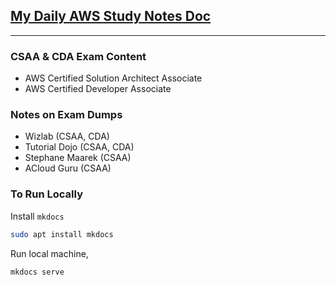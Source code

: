 ## [My Daily AWS Study Notes Doc](http://aws-study.shams-nahid.com/)

---

### CSAA & CDA Exam Content

- AWS Certified Solution Architect Associate
- AWS Certified Developer Associate

### Notes on Exam Dumps

- Wizlab (CSAA, CDA)
- Tutorial Dojo (CSAA, CDA)
- Stephane Maarek (CSAA)
- ACloud Guru (CSAA)

### To Run Locally

Install `mkdocs`

```bash
sudo apt install mkdocs
```

Run local machine,

```bash
mkdocs serve
```
